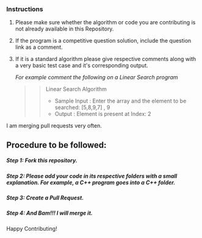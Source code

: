 

### Instructions

1. Please make sure whether the algorithm or code you are contributing is not already available in this Repository.

2. If the program is a competitive question solution, include the question link as a comment.

3. If it is a standard algorithm please give respective comments along with a very basic test case and it's corresponding output.

   _For example comment the following on a Linear Search program_
    >> Linear Search Algorithm
    >> * Sample Input : 
    >>  Enter the array and the element to be searched: [5,8,9,7] , 9
    >>  * Output : 
    >>   Element is present at Index: 2

I am merging pull requests very often.

## Procedure to be followed:

##### Step 1: Fork this repository.

##### Step 2: Please add your code in its respective folders with a small explanation. For example, a C++ program goes into a C++ folder.

##### Step 3: Create a Pull Request.

##### Step 4: And Bam!!! I will merge it.

Happy Contributing!
